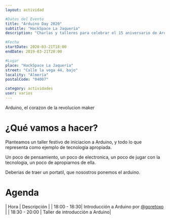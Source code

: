 ```yaml
---
layout: actividad

#Datos del Evento
title: "Arduino Day 2020"
subtitle: "HackSpace La Jaquería"
description: "Charlas y talleres para celebrar el 15 aniversario de Arduino"

#Fecha
startDate: 2020-03-21T18:00
endDate: 2019-03-21T20:00

#Lugar
place: "HackSpace La Jaquería"
street: "Calle la vega 44, bajo"
locality: "Almería"
postalCode: "04007"

category: actividades
user: varios
---
```


Arduino, el corazon de la revolucion maker

# ¿Qué vamos a hacer?

Planteamos un taller festivo de iniciacion a Arduino, y todo lo que representa como ejemplo de tecnologia apropiada. 

Un poco de pensamiento, un poco de electronica, un poco de jugar con la tecnologia, un poco de apropiarnos de ella.

Deberias de traer un portatil, que nosostros ponemos el arduino.

# Agenda

| Hora | Descripción |
| 18:00  -  18:30| Introducción a Arduino por [@goretoxo](https://twiter.com/goretoxo) |
| 18:30 - 20:00 | Taller de introducción a Arduino|


